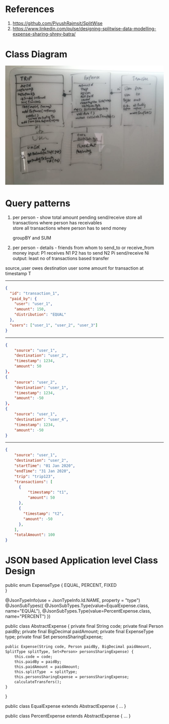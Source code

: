 # References
1. https://github.com/PiyushRajmsit/SplitWise
2. https://www.linkedin.com/pulse/designing-splitwise-data-modelling-expense-sharing-shrey-batra/

# Class Diagram
![](https://github.com/khatwaniNikhil/SystemDesign/blob/main/images/class_daigram_splitwise.jpeg)


# Query patterns
1. per person - show total amount pending send/receive
      store all transactions where person has receivables  
      store all transactions where person has to send money 

      groupBY and SUM


2. per person - details - friends from whom to send_to or receive_from money
    input: P1 receives N1   P2 has to send N2   Pi send/receive Ni
    output: least no of transactions based transfer

source_user owes destination user some amount for transaction at timestamp T

************************************************
```json
{
  "id": "transaction_1",
  "paid_by": {
    "user": "user_1",
    "amount": 150,
    "distribution": "EQUAL"
  },
  "users": ["user_1", "user_2", "user_3"]
}
```
************************************************
```json
{ 
    "source": "user_1",
    "destination": "user_2",
    "timestamp": 1234,
    "amount": 50
},
{
    "source": "user_2",
    "destination": "user_1",
    "timestamp": 1234,
    "amount": -50
},
{
    "source": "user_1",
    "destination": "user_4",
    "timestamp": 1234,
    "amount": -50
}
```
******************************************************
```json
{
    "source": "user_1",
    "destination": "user_2",
    "startTime": "01 Jan 2020",
    "endTime": "31 Jan 2020",
    "trip": "trip123",
    "transactions": [
      {
          "timestamp": "t1",
          "amount": 50
      },
      {
        "timestamp": "t2",
        "amount": -50
      },
    ],
    "totalAmount": 100
}
```

# JSON based Application level Class Design
public enum ExpenseType {
    EQUAL, PERCENT, FIXED    
}

@JsonTypeInfo(use = JsonTypeInfo.Id.NAME, property = "type")
@JsonSubTypes({
    @JsonSubTypes.Type(value=EqualExpense.class, name="EQUAL"),
    @JsonSubTypes.Type(value=PercentExpense.class, name="PERCENT")
})

public  class AbstractExpense {
    private final String code;
    private final Person paidBy;
    private final BigDecimal paidAmount;
    private final ExpenseType type;
    private final Set<Person> personsSharingExpense;

    
    public Expense(String code, Person paidBy, BigDecimal paidAmount, SplitType splitType, Set<Person> personsSharingExpense) {
        this.code = code;
        this.paidBy = paidBy;
        this.paidAmount = paidAmount;
        this.splitType  = splitType;
        this.personsSharingExpense = personsSharingExpense;
        calculateTransfers();
    }
}

public class EqualExpense extends AbstractExpense  {
    ...
}

public class PercentExpense extends AbstractExpense {
    ...
}
